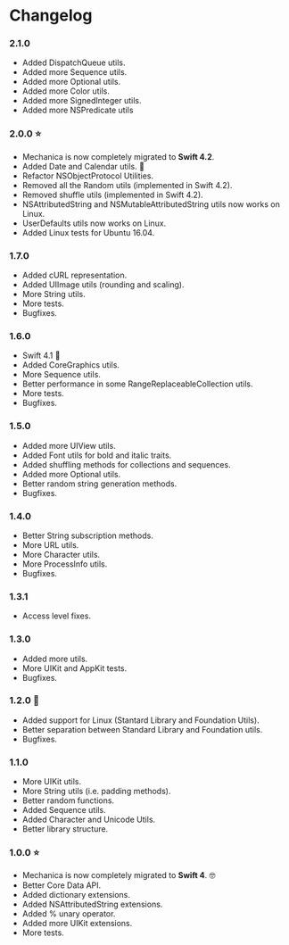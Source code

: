 # Changelog

### 2.1.0

- Added DispatchQueue utils.
- Added more Sequence utils.
- Added more Optional utils.
- Added more Color utils.
- Added more SignedInteger utils.
- Added more NSPredicate utils

### 2.0.0 ⭐

- Mechanica is now completely migrated to **Swift 4.2**.
- Added Date and Calendar utils. 📆
- Refactor NSObjectProtocol Utilities.
- Removed all the Random utils (implemented in Swift 4.2).
- Removed shuffle utils (implemented in Swift 4.2).
- NSAttributedString and NSMutableAttributedString utils now works on Linux.
- UserDefaults utils now works on Linux.
- Added Linux tests for Ubuntu 16.04.

### 1.7.0

- Added cURL representation.
- Added UIImage utils (rounding and scaling).
- More String utils.
- More tests.
- Bugfixes.

### 1.6.0

- Swift 4.1 🎉
- Added CoreGraphics utils.
- More Sequence utils.
- Better performance in some RangeReplaceableCollection utils.
- More tests.
- Bugfixes.

### 1.5.0

- Added more UIView utils.
- Added Font utils for bold and italic traits.
- Added shuffling methods for collections and sequences.
- Added more Optional utils.
- Better random string generation methods.
- Bugfixes.

### 1.4.0

- Better String subscription methods.
- More URL utils.
- More Character utils.
- More ProcessInfo utils.
- Bugfixes.

### 1.3.1

- Access level fixes.

### 1.3.0

- Added more utils.
- More UIKit and AppKit tests.
- Bugfixes. 

### 1.2.0 🐧

- Added support for Linux (Stantard Library and Foundation Utils).
- Better separation between Standard Library and Foundation utils.
- Bugfixes.

### 1.1.0

- More UIKit utils.
- More String utils (i.e. padding methods).
- Better random functions.
- Added Sequence utils.
- Added Character and Unicode Utils.
- Better library structure.

### 1.0.0 ⭐

- Mechanica is now completely migrated to **Swift 4**. 🤓
- Better Core Data API.
- Added dictionary extensions.
- Added NSAttributedString extensions.
- Added % unary operator.
- Added more UIKit extensions.
- More tests.
